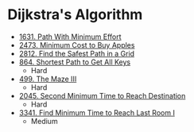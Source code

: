 # Dijkstra's Algorithm

- [1631. Path With Minimum Effort](https://leetcode.com/problems/path-with-minimum-effort/description)
- [2473. Minimum Cost to Buy Apples](https://leetcode.com/problems/minimum-cost-to-buy-apples/description)
- [2812. Find the Safest Path in a Grid](https://leetcode.com/problems/find-the-safest-path-in-a-grid/description)
- [864. Shortest Path to Get All Keys](https://leetcode.com/problems/shortest-path-to-get-all-keys/description/)
  - Hard
- [499. The Maze III](https://leetcode.com/problems/the-maze-iii/description/)
  - Hard
- [2045. Second Minimum Time to Reach Destination](https://leetcode.com/problems/second-minimum-time-to-reach-destination/description)
  - Hard
- [3341. Find Minimum Time to Reach Last Room I](https://leetcode.com/problems/find-minimum-time-to-reach-last-room-i/description/)
  - Medium